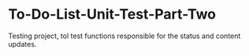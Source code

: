 # To-Do-List-Unit-Test-Part-Two
Testing project, tol test functions responsible for the status and content updates. 
